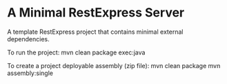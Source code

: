 A Minimal RestExpress Server
============================
A template RestExpress project that contains minimal external dependencies.

To run the project:
	mvn clean package exec:java

To create a project deployable assembly (zip file):
	mvn clean package
	mvn assembly:single
